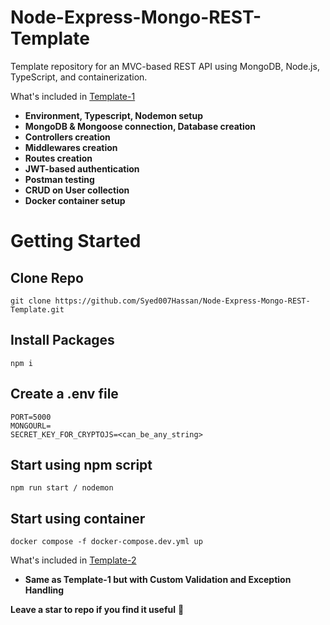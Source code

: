 # Node-Express-Mongo-REST-Template
Template repository for an MVC-based REST API using MongoDB, Node.js, TypeScript, and containerization.

What's included in [Template-1](https://github.com/Syed007Hassan/REST-Typescript-Template/tree/main/Template-1)
- **Environment, Typescript, Nodemon setup**
- **MongoDB & Mongoose connection, Database creation**
- **Controllers creation**
- **Middlewares creation**
- **Routes creation**
- **JWT-based authentication**
- **Postman testing**
- **CRUD on User collection**
- **Docker container setup**

# Getting Started

## Clone Repo
```
git clone https://github.com/Syed007Hassan/Node-Express-Mongo-REST-Template.git
```
##  Install Packages
```
npm i 
```
## Create a .env file 
```
PORT=5000
MONGOURL=
SECRET_KEY_FOR_CRYPTOJS=<can_be_any_string>
```
## Start using npm script
```
npm run start / nodemon
```
## Start using container
```
docker compose -f docker-compose.dev.yml up
```
What's included in [Template-2](https://github.com/Syed007Hassan/REST-Typescript-Template/tree/main/Template-2)
- **Same as Template-1 but with Custom Validation and Exception Handling**

**Leave a star to repo if you find it useful** 🙂




